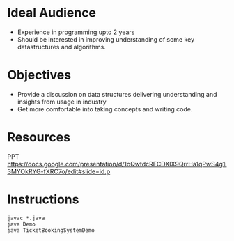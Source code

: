 Ideal Audience
==============
- Experience in programming upto 2 years
- Should be interested in improving understanding of some key datastructures and algorithms.
  
Objectives
==========
- Provide a discussion on data structures delivering understanding and insights from usage in industry
- Get more comfortable into taking concepts and writing code.

Resources
==========
PPT https://docs.google.com/presentation/d/1oQwtdcRFCDXlX9QrrHa1qPwS4g1i3MYOkRYG-fXRC7o/edit#slide=id.p

Instructions
============

```
javac *.java
java Demo
java TicketBookingSystemDemo
```

